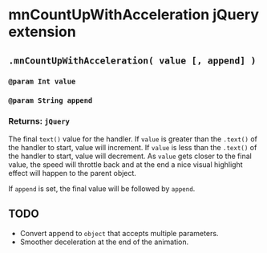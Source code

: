 # mnCountUpWithAcceleration jQuery extension

## `.mnCountUpWithAcceleration( value [, append] )`
### `@param Int value`
### `@param String append`
### Returns: `jQuery`
The final `text()` value for the handler.  If `value` is greater than the `.text()` of the handler to start, value will increment.  If `value` is less than the `.text()` of the handler to start, value will decrement.
As `value` gets closer to the final value, the speed will throttle back and at the end a nice visual highlight effect will happen to the parent object.

If `append` is set, the final value will be followed by `append`.

## TODO
- Convert append to `object` that accepts multiple parameters.
- Smoother deceleration at the end of the animation.
